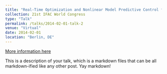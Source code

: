 ```yaml
---
title: "Real-Time Optimization and Nonlinear Model Predictive Control for a Post- Combustion Carbon Capture Absorber"
collection: 21st IFAC World Congress
type: "Talk"
permalink: /talks/2014-02-01-talk-2
venue: "Virtual"
date: 2014-02-01
location: "Berlin, DE"
---
```


[More information here](http://example2.com)

This is a description of your talk, which is a markdown files that can be all markdown-ified like any other post. Yay markdown!
